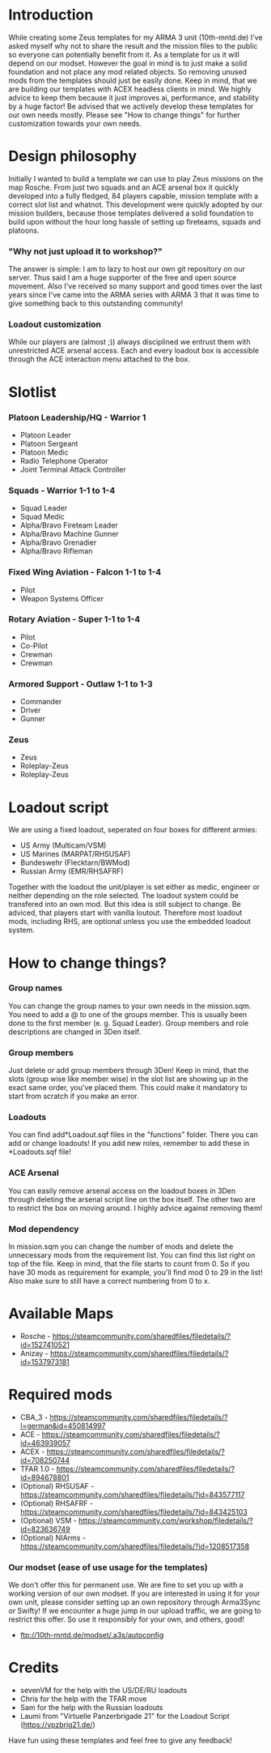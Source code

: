 # Introduction
While creating some Zeus templates for my ARMA 3 unit (10th-mntd.de) I've asked myself why not to share the result and the mission files to the public so everyone can potentially benefit from it. 
As a template for us it will depend on our modset. However the goal in mind is to just make a solid foundation and not place any mod related objects. So removing unused mods from the templates should just be easily done. Keep in mind, that we are building our templates with ACEX headless clients in mind. We highly advice to keep them because it just improves ai, performance, and stability by a huge factor!
Be advised that we actively develop these templates for our own needs mostly. Please see "How to change things" for further customization towards your own needs.

# Design philosophy
Initially I wanted to build a template we can use to play Zeus missions on the map Rosche. From just two squads and an ACE arsenal box it quickly developed into a fully fledged, 84 players capable, mission template with a correct slot list and whatnot. This development were quickly adopted by our mission builders, because those templates delivered a solid foundation to build upon without the hour long hassle of setting up fireteams, squads and platoons.

### "Why not just upload it to workshop?"
The answer is simple: I am to lazy to host our own git repository on our server. Thus said I am a huge supporter of the free and open source movement. Also I've received so many support and good times over the last years since I've came into the ARMA series with ARMA 3 that it was time to give something back to this outstanding community!

### Loadout customization
While our players are (almost ;)) always disciplined we entrust them with unrestricted ACE arsenal access. Each and every loadout box is accessible through the ACE interaction menu attached to the box. 

# Slotlist
### Platoon Leadership/HQ - Warrior 1
 * Platoon Leader
 * Platoon Sergeant
 * Platoon Medic
 * Radio Telephone Operator
 * Joint Terminal Attack Controller

### Squads - Warrior 1-1 to 1-4
* Squad Leader
* Squad Medic
* Alpha/Bravo Fireteam Leader
* Alpha/Bravo Machine Gunner
* Alpha/Bravo Grenadier
* Alpha/Bravo Rifleman

### Fixed Wing Aviation - Falcon 1-1 to 1-4
 * Pilot 
 * Weapon Systems Officer

### Rotary Aviation - Super 1-1 to 1-4
 * Pilot
 * Co-Pilot
 * Crewman
 * Crewman

### Armored Support - Outlaw 1-1 to 1-3
 * Commander
 * Driver
 * Gunner

### Zeus
 * Zeus
 * Roleplay-Zeus 
 * Roleplay-Zeus 

# Loadout script
We are using a fixed loadout, seperated on four boxes for different armies:
 * US Army (Multicam/VSM)
 * US Marines (MARPAT/RHSUSAF)
 * Bundeswehr (Flecktarn/BWMod)
 * Russian Army (EMR/RHSAFRF)

Together with the loadout the unit/player is set either as medic, engineer or neither depending on the role selected. The loadout system could be transfered into an own mod. But this idea is still subject to change. 
Be adviced, that players start with vanilla loutout. Therefore most loadout mods, including RHS, are optional unless you use the embedded loadout system.
 
# How to change things?
### Group names
You can change the group names to your own needs in the mission.sqm. You need to add a @<groupname> to one of the groups member. This is usually been done to the first member (e. g. Squad Leader). Group members and role descriptions are changed in 3Den itself. 

### Group members
Just delete or add group members through 3Den! Keep in mind, that the slots (group wise like member wise) in the slot list are showing up in the exact same order, you've placed them. This could make it mandatory to start from scratch if you make an error. 

### Loadouts
You can find add*Loadout.sqf files in the "functions" folder. There you can add or change loadouts! If you add new roles, remember to add these in *Loadouts.sqf file!

### ACE Arsenal
You can easily remove arsenal access on the loadout boxes in 3Den through deleting the arsenal script line on the box itself. The other two are to restrict the box on moving around. I highly advice against removing them!

### Mod dependency
In mission.sqm you can change the number of mods and delete the unnecessary mods from the requirement list. You can find this list right on top of the file. Keep in mind, that the file starts to count from 0. So if you have 30 mods as requirement for example, you'll find mod 0 to 29 in the list! Also make sure to still have a correct numbering from 0 to x.

# Available Maps
 * Rosche - https://steamcommunity.com/sharedfiles/filedetails/?id=1527410521
 * Anizay - https://steamcommunity.com/sharedfiles/filedetails/?id=1537973181

# Required mods
 * CBA_3 - https://steamcommunity.com/sharedfiles/filedetails/?l=german&id=450814997
 * ACE - https://steamcommunity.com/sharedfiles/filedetails/?id=463939057
 * ACEX - https://steamcommunity.com/sharedfiles/filedetails/?id=708250744
 * TFAR 1.0 - https://steamcommunity.com/sharedfiles/filedetails/?id=894678801
 * (Optional) RHSUSAF - https://steamcommunity.com/sharedfiles/filedetails/?id=843577117
 * (Optional) RHSAFRF - https://steamcommunity.com/sharedfiles/filedetails/?id=843425103
 * (Optional) VSM - https://steamcommunity.com/workshop/filedetails/?id=823636749
 * (Optional) NIArms - https://steamcommunity.com/sharedfiles/filedetails/?id=1208517358
 
 ### Our modset (ease of use usage for the templates)
We don't offer this for  permanent use. We are fine to set you up with a working version of our own modset. If you are interested in using it for your own unit, please consider setting up an own repository through Arma3Sync or Swifty! If we encounter a huge jump in our upload traffic, we are going to restrict this offer. So use it responsibly for your own, and others, good!
 * ftp://10th-mntd.de/modset/.a3s/autoconfig

# Credits
 * sevenVM for the help with the US/DE/RU loadouts
 * Chris for the help with the TFAR move
 * Sam for the help with the Russian loadouts
 * Laumi from "Virtuelle Panzerbrigade 21" for the Loadout Script (https://vpzbrig21.de/)

 
 
Have fun using these templates and feel free to give any feedback!
